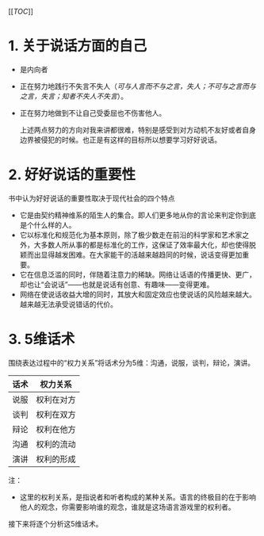 [[_TOC_]]

# 1. 关于说话方面的自己 

- 是内向者 

- 正在努力地践行不失言不失人（*可与人言而不与之言，失人；不可与之言而与之言，失言；知者不失人不失言*）。

- 正在努力地做到不让自己受委屈也不伤害他人。

  

  上述两点努力的方向对我来讲都很难，特别是感受到对方动机不友好或者自身边界被侵犯的时候。也正是有这样的目标所以想要学习好好说话。



# 2. 好好说话的重要性

书中认为好好说话的重要性取决于现代社会的四个特点

- 它是由契约精神维系的陌生人的集合。即人们更多地从你的言论来判定你到底是个什么样的人。
- 它以标准化和规范化为基本原则，除了极少数走在前沿的科学家和艺术家之外，大多数人所从事的都是标准化的工作，这保证了效率最大化，却也使得脱颖而出显得越发困难。在大家能干的活越来越趋同的时候，说话变得更加重要。
- 它在信息泛滥的同时，伴随着注意力的稀缺。网络让话语的传播更快、更广，却也让“会说话”——也就是说话有创意、有趣味——变得更难。
- 网络在使说话收益大增的同时，其放大和固定效应也使说话的风险越来越大。越来越无法承受说错话的代价。




# 3. 5维话术
 围绕表达过程中的“权力关系”将话术分为5维：沟通，说服，谈判，辩论，演讲。

| 话术 | 权力关系   |
| ---- | ---------- |
| 说服 | 权利在对方 |
| 谈判 | 权利在双方 |
| 辩论 | 权利在他方 |
| 沟通 | 权利的流动 |
| 演讲 | 权利的形成 |

注：

- 这里的权利关系，是指说者和听者构成的某种关系。语言的终极目的在于影响他人的观念，你需要影响谁的观念，谁就是这场语言游戏里的权利者。

  

接下来将逐个分析这5维话术。